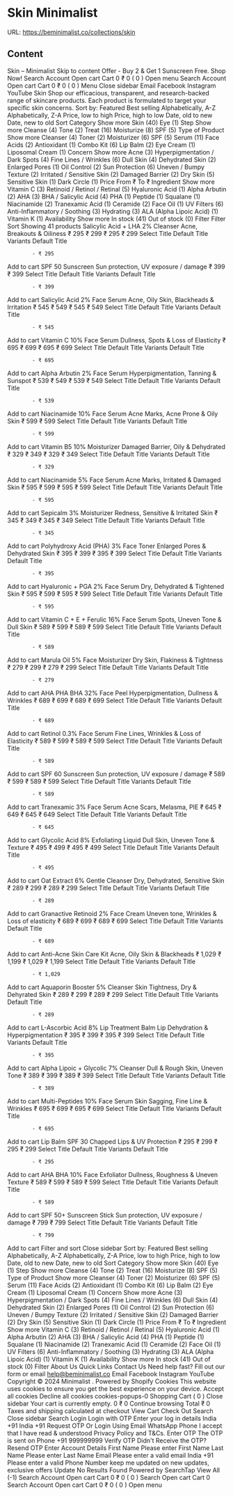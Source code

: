 # Skin  Minimalist

URL: https://beminimalist.co/collections/skin

## Content

Skin – Minimalist
Skip to content
Offer - Buy 2 & Get 1 Sunscreen Free. Shop Now!
Search
Account
Open cart
Cart
0
₹ 0
(
0
)
Open menu
Search
Account
Open cart
Cart
0
₹ 0
(
0
)
Menu
Close sidebar
Email
Facebook
Instagram
YouTube
Skin
Shop our efficacious, transparent, and research-backed range of skincare products. Each product is formulated to target your specific skin concerns.
Sort by:
Featured
Best selling
Alphabetically, A-Z
Alphabetically, Z-A
Price, low to high
Price, high to low
Date, old to new
Date, new to old
Sort
Category
Show more
Skin (40)
Eye (1)
Step
Show more
Cleanse (4)
Tone (2)
Treat (16)
Moisturize (8)
SPF (5)
Type of Product
Show more
Cleanser (4)
Toner (2)
Moisturizer (6)
SPF (5)
Serum (11)
Face Acids (2)
Antioxidant (1)
Combo Kit (6)
Lip Balm (2)
Eye Cream (1)
Liposomal Cream (1)
Concern
Show more
Acne (3)
Hyperpigmentation / Dark Spots (4)
Fine Lines / Wrinkles (6)
Dull Skin (4)
Dehydrated Skin (2)
Enlarged Pores (1)
Oil Control (2)
Sun Protection (6)
Uneven / Bumpy Texture (2)
Irritated / Sensitive Skin (2)
Damaged Barrier (2)
Dry Skin (5)
Sensitive Skin (1)
Dark Circle (1)
Price
From
₹
To
₹
Ingredient
Show more
Vitamin C (3)
Retinoid / Retinol / Retinal (5)
Hyaluronic Acid (1)
Alpha Arbutin (2)
AHA (3)
BHA / Salicylic Acid (4)
PHA (1)
Peptide (1)
Squalane (1)
Niacinamide (2)
Tranexamic Acid (1)
Ceramide (2)
Face Oil (1)
UV Filters (6)
Anti-Inflammatory / Soothing (3)
Hydrating (3)
ALA (Alpha Lipoic Acid) (1)
Vitamin K (1)
Availability
Show more
In stock (41)
Out of stock (0)
Filter
Filter
Sort
Showing 41 products
Salicylic Acid + LHA 2% Cleanser
Acne, Breakouts & Oiliness
₹ 295
₹ 299
₹ 295
₹ 299
Select Title
Default Title
Variants
Default Title
            
            - ₹ 295
Add to cart
SPF 50 Sunscreen
Sun protection, UV exposure / damage
₹ 399
₹ 399
Select Title
Default Title
Variants
Default Title
            
            - ₹ 399
Add to cart
Salicylic Acid 2% Face Serum
Acne, Oily Skin, Blackheads & Irritation
₹ 545
₹ 549
₹ 545
₹ 549
Select Title
Default Title
Variants
Default Title
            
            - ₹ 545
Add to cart
Vitamin C 10% Face Serum
Dullness, Spots & Loss of Elasticity
₹ 695
₹ 699
₹ 695
₹ 699
Select Title
Default Title
Variants
Default Title
            
            - ₹ 695
Add to cart
Alpha Arbutin 2% Face Serum
Hyperpigmentation, Tanning & Sunspot
₹ 539
₹ 549
₹ 539
₹ 549
Select Title
Default Title
Variants
Default Title
            
            - ₹ 539
Add to cart
Niacinamide 10% Face Serum
Acne Marks, Acne Prone & Oily Skin
₹ 599
₹ 599
Select Title
Default Title
Variants
Default Title
            
            - ₹ 599
Add to cart
Vitamin B5 10% Moisturizer
Damaged Barrier, Oily & Dehydrated
₹ 329
₹ 349
₹ 329
₹ 349
Select Title
Default Title
Variants
Default Title
            
            - ₹ 329
Add to cart
Niacinamide 5% Face Serum
Acne Marks, Irritated & Damaged Skin
₹ 595
₹ 599
₹ 595
₹ 599
Select Title
Default Title
Variants
Default Title
            
            - ₹ 595
Add to cart
Sepicalm 3% Moisturizer
Redness, Sensitive & Irritated Skin
₹ 345
₹ 349
₹ 345
₹ 349
Select Title
Default Title
Variants
Default Title
            
            - ₹ 345
Add to cart
Polyhydroxy Acid (PHA) 3% Face Toner
Enlarged Pores & Dehydrated Skin
₹ 395
₹ 399
₹ 395
₹ 399
Select Title
Default Title
Variants
Default Title
            
            - ₹ 395
Add to cart
Hyaluronic + PGA 2% Face Serum
Dry, Dehydrated & Tightened Skin
₹ 595
₹ 599
₹ 595
₹ 599
Select Title
Default Title
Variants
Default Title
            
            - ₹ 595
Add to cart
Vitamin C + E + Ferulic 16% Face Serum
Spots, Uneven Tone & Dull Skin
₹ 589
₹ 599
₹ 589
₹ 599
Select Title
Default Title
Variants
Default Title
            
            - ₹ 589
Add to cart
Marula Oil 5% Face Moisturizer
Dry Skin, Flakiness & Tightness
₹ 279
₹ 299
₹ 279
₹ 299
Select Title
Default Title
Variants
Default Title
            
            - ₹ 279
Add to cart
AHA PHA BHA 32% Face Peel
Hyperpigmentation, Dullness & Wrinkles
₹ 689
₹ 699
₹ 689
₹ 699
Select Title
Default Title
Variants
Default Title
            
            - ₹ 689
Add to cart
Retinol 0.3% Face Serum
Fine Lines, Wrinkles & Loss of Elasticity
₹ 589
₹ 599
₹ 589
₹ 599
Select Title
Default Title
Variants
Default Title
            
            - ₹ 589
Add to cart
SPF 60 Sunscreen
Sun protection, UV exposure / damage
₹ 589
₹ 599
₹ 589
₹ 599
Select Title
Default Title
Variants
Default Title
            
            - ₹ 589
Add to cart
Tranexamic 3% Face Serum
Acne Scars, Melasma, PIE
₹ 645
₹ 649
₹ 645
₹ 649
Select Title
Default Title
Variants
Default Title
            
            - ₹ 645
Add to cart
Glycolic Acid 8% Exfoliating Liquid
Dull Skin, Uneven Tone & Texture
₹ 495
₹ 499
₹ 495
₹ 499
Select Title
Default Title
Variants
Default Title
            
            - ₹ 495
Add to cart
Oat Extract 6% Gentle Cleanser
Dry, Dehydrated, Sensitive Skin
₹ 289
₹ 299
₹ 289
₹ 299
Select Title
Default Title
Variants
Default Title
            
            - ₹ 289
Add to cart
Granactive Retinoid 2% Face Cream
Uneven tone, Wrinkles & Loss of elasticity
₹ 689
₹ 699
₹ 689
₹ 699
Select Title
Default Title
Variants
Default Title
            
            - ₹ 689
Add to cart
Anti-Acne Skin Care Kit
Acne, Oily Skin & Blackheads
₹ 1,029
₹ 1,199
₹ 1,029
₹ 1,199
Select Title
Default Title
Variants
Default Title
            
            - ₹ 1,029
Add to cart
Aquaporin Booster 5% Cleanser
Skin Tightness, Dry & Dehyrated Skin
₹ 289
₹ 299
₹ 289
₹ 299
Select Title
Default Title
Variants
Default Title
            
            - ₹ 289
Add to cart
L-Ascorbic Acid 8% Lip Treatment Balm
Lip Dehydration & Hyperpigmentation
₹ 395
₹ 399
₹ 395
₹ 399
Select Title
Default Title
Variants
Default Title
            
            - ₹ 395
Add to cart
Alpha Lipoic + Glycolic 7% Cleanser
Dull & Rough Skin, Uneven Tone
₹ 389
₹ 399
₹ 389
₹ 399
Select Title
Default Title
Variants
Default Title
            
            - ₹ 389
Add to cart
Multi-Peptides 10% Face Serum
Skin Sagging, Fine Line & Wrinkles
₹ 695
₹ 699
₹ 695
₹ 699
Select Title
Default Title
Variants
Default Title
            
            - ₹ 695
Add to cart
Lip Balm SPF 30
Chapped Lips & UV Protection
₹ 295
₹ 299
₹ 295
₹ 299
Select Title
Default Title
Variants
Default Title
            
            - ₹ 295
Add to cart
AHA BHA 10% Face Exfoliator
Dullness, Roughness & Uneven Texture
₹ 589
₹ 599
₹ 589
₹ 599
Select Title
Default Title
Variants
Default Title
            
            - ₹ 589
Add to cart
SPF 50+ Sunscreen Stick
Sun protection, UV exposure / damage
₹ 799
₹ 799
Select Title
Default Title
Variants
Default Title
            
            - ₹ 799
Add to cart
Filter and sort
Close sidebar
Sort by:
Featured
Best selling
Alphabetically, A-Z
Alphabetically, Z-A
Price, low to high
Price, high to low
Date, old to new
Date, new to old
Sort
Category
Show more
Skin (40)
Eye (1)
Step
Show more
Cleanse (4)
Tone (2)
Treat (16)
Moisturize (8)
SPF (5)
Type of Product
Show more
Cleanser (4)
Toner (2)
Moisturizer (6)
SPF (5)
Serum (11)
Face Acids (2)
Antioxidant (1)
Combo Kit (6)
Lip Balm (2)
Eye Cream (1)
Liposomal Cream (1)
Concern
Show more
Acne (3)
Hyperpigmentation / Dark Spots (4)
Fine Lines / Wrinkles (6)
Dull Skin (4)
Dehydrated Skin (2)
Enlarged Pores (1)
Oil Control (2)
Sun Protection (6)
Uneven / Bumpy Texture (2)
Irritated / Sensitive Skin (2)
Damaged Barrier (2)
Dry Skin (5)
Sensitive Skin (1)
Dark Circle (1)
Price
From
₹
To
₹
Ingredient
Show more
Vitamin C (3)
Retinoid / Retinol / Retinal (5)
Hyaluronic Acid (1)
Alpha Arbutin (2)
AHA (3)
BHA / Salicylic Acid (4)
PHA (1)
Peptide (1)
Squalane (1)
Niacinamide (2)
Tranexamic Acid (1)
Ceramide (2)
Face Oil (1)
UV Filters (6)
Anti-Inflammatory / Soothing (3)
Hydrating (3)
ALA (Alpha Lipoic Acid) (1)
Vitamin K (1)
Availability
Show more
In stock (41)
Out of stock (0)
Filter
About Us
Quick Links
Contact Us
Need help fast? Fill out
our form
or email help@beminimalist.co
Email
Facebook
Instagram
YouTube
Copyright © 2024
Minimalist
.
Powered by Shopify
Cookies
This website uses cookies to ensure you get the best experience on your device.
Accept all cookies
Decline all cookies
cookies-popups-0
Shopping Cart
            (
0
)
Close sidebar
Your cart is currently empty.
0
₹ 0
Continue browsing
Total
₹ 0
Taxes and shipping calculated at checkout
View Cart
Check Out
Search
Close sidebar
Search
Login
Login with OTP
Enter your log in details
India
+91
India
+91
Request OTP
Or Login Using
Email
WhatsApp
Phone
I accept that I have read & understood
Privacy Policy
and T&Cs.
Enter OTP
The OTP is sent on
Phone
+91 999999999
Verify OTP
Didn't Receive the OTP?
Resend OTP
Enter Account Details
First Name
Please enter First Name
Last Name
Please enter Last Name
Email
Please enter a valid email
India
+91
Please enter a valid Phone Number
keep me updated on new updates, exclusive offers
Update
No Results Found
Powered by SearchTap
View All (-1)
Search
Account
Open cart
Cart
0
₹ 0
(
0
)
Search
Open cart
Cart
0
Search
Account
Open cart
Cart
0
₹ 0
(
0
)
Open menu